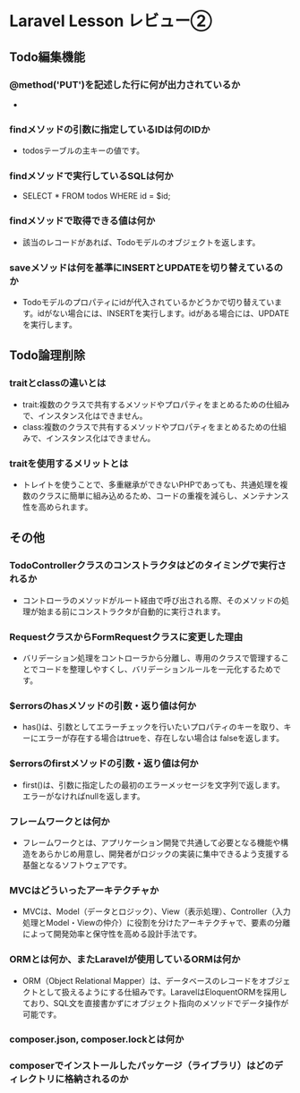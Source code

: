# Laravel Lesson レビュー②

## Todo編集機能

### @method('PUT')を記述した行に何が出力されているか
- <input type="hidden" name="_method" value="PUT">
### findメソッドの引数に指定しているIDは何のIDか
- todosテーブルの主キーの値です。
### findメソッドで実行しているSQLは何か
- SELECT * FROM todos WHERE id = $id;
### findメソッドで取得できる値は何か
- 該当のレコードがあれば、Todoモデルのオブジェクトを返します。
### saveメソッドは何を基準にINSERTとUPDATEを切り替えているのか
- Todoモデルのプロパティにidが代入されているかどうかで切り替えています。idがない場合には、INSERTを実行します。idがある場合には、UPDATEを実行します。
## Todo論理削除

### traitとclassの違いとは
- trait:複数のクラスで共有するメソッドやプロパティをまとめるための仕組みで、インスタンス化はできません。
- class:複数のクラスで共有するメソッドやプロパティをまとめるための仕組みで、インスタンス化はできません。
### traitを使用するメリットとは
- トレイトを使うことで、多重継承ができないPHPであっても、共通処理を複数のクラスに簡単に組み込めるため、コードの重複を減らし、メンテナンス性を高められます。
## その他

### TodoControllerクラスのコンストラクタはどのタイミングで実行されるか
- コントローラのメソッドがルート経由で呼び出される際、そのメソッドの処理が始まる前にコンストラクタが自動的に実行されます。
### RequestクラスからFormRequestクラスに変更した理由
- バリデーション処理をコントローラから分離し、専用のクラスで管理することでコードを整理しやすくし、バリデーションルールを一元化するためです。
### $errorsのhasメソッドの引数・返り値は何か
- has()は、引数としてエラーチェックを行いたいプロパティのキーを取り、キーにエラーが存在する場合はtrueを、存在しない場合は falseを返します。
### $errorsのfirstメソッドの引数・返り値は何か
- first()は、引数に指定したの最初のエラーメッセージを文字列で返します。エラーがなければnullを返します。
### フレームワークとは何か
- フレームワークとは、アプリケーション開発で共通して必要となる機能や構造をあらかじめ用意し、開発者がロジックの実装に集中できるよう支援する基盤となるソフトウェアです。
### MVCはどういったアーキテクチャか
- MVCは、Model（データとロジック）、View（表示処理）、Controller（入力処理とModel・Viewの仲介）に役割を分けたアーキテクチャで、要素の分離によって開発効率と保守性を高める設計手法です。
### ORMとは何か、またLaravelが使用しているORMは何か
- ORM（Object Relational Mapper）は、データベースのレコードをオブジェクトとして扱えるようにする仕組みです。LaravelはEloquentORMを採用しており、SQL文を直接書かずにオブジェクト指向のメソッドでデータ操作が可能です。
### composer.json, composer.lockとは何か

### composerでインストールしたパッケージ（ライブラリ）はどのディレクトリに格納されるのか
